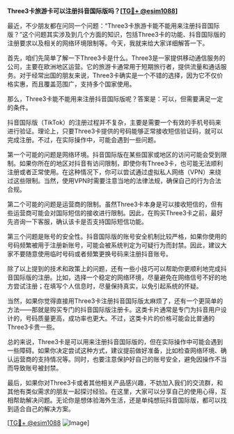 **Three3卡旅游卡可以注册抖音国际版吗？[[TG💪+ @esim1088](https://t.me/s/esim1088)]**

最近，不少朋友都在问同一个问题：“Three3卡旅游卡能不能用来注册抖音国际版？”这个问题其实涉及到几个方面的知识，包括Three3卡的功能、抖音国际版的注册要求以及相关的网络环境限制等。今天，我就来给大家详细解答一下。

首先，咱们先简单了解一下Three3卡是什么。Three3是一家提供移动通信服务的公司，主要在欧洲地区运营。它的旅游卡通常用于短期旅行者，提供流量和通话服务。对于经常出国的朋友来说，Three3卡确实是一个不错的选择，因为它不仅价格实惠，而且覆盖范围广，支持多个国家使用。

那么，Three3卡能不能用来注册抖音国际版呢？答案是：可以，但需要满足一定的条件。

抖音国际版（TikTok）的注册过程并不复杂，主要是需要一个有效的手机号码来进行验证。理论上，只要Three3卡提供的号码能够正常接收短信验证码，就可以完成注册。不过，在实际操作中，可能会遇到一些问题。

第一个可能的问题是网络环境。抖音国际版在某些国家或地区的访问可能会受到限制。如果你所在的地区对抖音有访问限制，即使你有Three3卡，也可能无法顺利注册或者正常使用。在这种情况下，你可以尝试通过虚拟私人网络（VPN）来绕过这些限制。当然，使用VPN时需要注意当地的法律法规，确保自己的行为合法合规。

第二个可能的问题是运营商的限制。虽然Three3卡本身是可以接收短信的，但有些运营商可能会对国际短信的接收进行限制。因此，在购买Three3卡之前，最好先咨询一下客服，确认该卡是否支持国际短信功能。

第三个问题是账号的安全性。抖音国际版的账号安全机制比较严格，如果你使用的号码频繁被用于注册新账号，可能会被系统判定为可疑行为而封禁。因此，建议大家不要随意使用临时号码或者频繁更换号码来注册抖音账号。

除了以上提到的技术和政策上的问题，还有一些小技巧可以帮助你更顺利地完成抖音国际版的注册。比如，选择一个稳定的网络环境，尽量避免在网络信号不好的地方尝试注册；在填写个人信息时，尽量保持真实，以免引起系统的怀疑。

当然，如果你觉得直接用Three3卡注册抖音国际版太麻烦了，还有一个更简单的方法——那就是购买专门的抖音国际版注册卡。这类卡片通常是专门为抖音用户设计的，号码质量更高，成功率也更大。不过，这类卡片的价格可能会比普通的Three3卡贵一些。

总的来说，Three3卡是可以用来注册抖音国际版的，但在实际操作中可能会遇到一些障碍。如果你决定尝试这种方式，建议提前做好准备，比如检查网络环境、确认运营商的支持情况等。同时，也要注意保护好自己的账号安全，避免因操作不当而导致账号被封禁。

最后，如果你对Three3卡或者其他相关产品感兴趣，不妨加入我们的交流群，和其他有类似需求的朋友一起探讨经验。在这里，大家可以分享自己的使用心得，互相帮助解决问题。无论你是想体验海外生活，还是单纯想玩抖音国际版，都可以找到适合自己的解决方案。

[[TG💪+ @esim1088](https://t.me/s/esim1088) ![Image](https://i.postimg.cc/4NQfJmqS/Snipaste-2025-05-13-00-14-12.png)]
